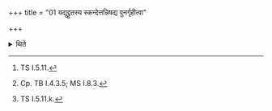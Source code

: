 +++
title = "01 यद्युद्द्रुतस्य स्कन्देत्तन्निषद्य पुनर्गृहीत्वा"

+++

<details><summary>थिते</summary>

1. If after one has run (towards the Āhavanīya) the milk meant for the Agnihotra-ritual spills, then having sat down there (having kept the milk-pot there), having taken the milk again
o the ladle) one should offer the same (milk) of whatever Quantity it is, then having milked another (cow) one should offer again. Then having recited a verse,[^1] addressed to Varuṇa one should offer (a libation of ghee)[^2] with a verse[^3] addressed to Varuṇa.  


[^1]: TS I.5.11.  

[^2]: Cp. TB I.4.3.5; MS I.8.3.  

[^3]: TS I.5.11.k.
</details>

